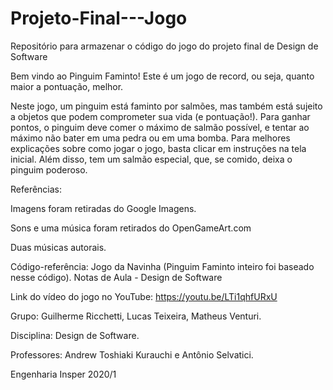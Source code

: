 # Projeto-Final---Jogo
Repositório para armazenar o código do jogo do projeto final de Design de Software

Bem vindo ao Pinguim Faminto! Este é um jogo de record, ou seja, quanto maior a pontuação, melhor. 

Neste jogo, um pinguim está faminto por salmões, mas também está sujeito a objetos que podem comprometer sua vida (e pontuação!). Para ganhar pontos, o pinguim deve comer o máximo de salmão possível, e tentar ao máximo não bater em uma pedra ou em uma bomba. Para melhores explicações sobre como jogar o jogo, basta clicar em instruções na tela inicial. Além disso, tem um salmão especial, que, se comido, deixa o pinguim poderoso.

Referências: 

Imagens foram retiradas do Google Imagens.

Sons e uma música foram retirados do OpenGameArt.com

Duas músicas autorais.

Código-referência: 
Jogo da Navinha (Pinguim Faminto inteiro foi baseado nesse código).
Notas de Aula - Design de Software

Link do vídeo do jogo no YouTube: https://youtu.be/LTi1qhfURxU


Grupo: Guilherme Ricchetti, Lucas Teixeira, Matheus Venturi.

Disciplina: Design de Software.

Professores: Andrew Toshiaki Kurauchi e Antônio Selvatici.

Engenharia Insper 2020/1
